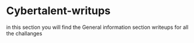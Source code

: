 # Cybertalent-writups
in this section you will find the General information section writeups for all the challanges
